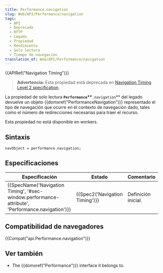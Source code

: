```yaml
---
title: Performance.navigation
slug: Web/API/Performance/navigation
tags:
  - API
  - Deprecado
  - HTTP
  - Legado
  - Propiedad
  - Rendimiento
  - Solo lectura
  - Tiempo de navegación
translation_of: Web/API/Performance/navigation
---
```

{{APIRef("Navigation Timing")}}

> **Advertencia:** Esta propiedad está deprecada en [Navigation Timing Level 2 specification](https://w3c.github.io/navigation-timing/#obsolete).

La propiedad de solo lectura **`Performance`\*\***`.navigation`\*\* del legado devuelve un objeto {{domxref("PerformanceNavigation")}} representado el tipo de navegación que ocurre en el contexto de navegación dado, tales como el número de redirecciones necesarias para traer el recurso.

Esta propiedad no está disponible en workers.

## Sintaxis

```
navObject = performance.navigation;
```

## Especificaciones

| Especificación                                                                                                                   | Estado                                   | Comentario          |
| -------------------------------------------------------------------------------------------------------------------------------- | ---------------------------------------- | ------------------- |
| {{SpecName('Navigation Timing', '#sec-window.performance-attribute', 'Performance.navigation')}} | {{Spec2('Navigation Timing')}} | Definición inicial. |

## Compatibilidad de navegadores

{{Compat("api.Performance.navigation")}}

## Ver también

- The {{domxref("Performance")}} interface it belongs to.

